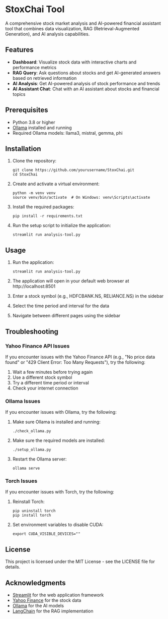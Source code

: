 # StoxChai Tool

A comprehensive stock market analysis and AI-powered financial assistant tool that combines data visualization, RAG (Retrieval-Augmented Generation), and AI analysis capabilities.

## Features

- **Dashboard**: Visualize stock data with interactive charts and performance metrics
- **RAG Query**: Ask questions about stocks and get AI-generated answers based on retrieved information
- **AI Analysis**: Get AI-powered analysis of stock performance and trends
- **AI Assistant Chat**: Chat with an AI assistant about stocks and financial topics

## Prerequisites

- Python 3.8 or higher
- [Ollama](https://ollama.ai/) installed and running
- Required Ollama models: llama3, mistral, gemma, phi

## Installation

1. Clone the repository:
   ```
   git clone https://github.com/yourusername/StoxChai.git
   cd StoxChai
   ```

2. Create and activate a virtual environment:
   ```
   python -m venv venv
   source venv/bin/activate  # On Windows: venv\Scripts\activate
   ```

3. Install the required packages:
   ```
   pip install -r requirements.txt
   ```

4. Run the setup script to initialize the application:
   ```
   streamlit run analysis-tool.py
   ```

## Usage

1. Run the application:
   ```
   streamlit run analysis-tool.py
   ```

2. The application will open in your default web browser at http://localhost:8501

3. Enter a stock symbol (e.g., HDFCBANK.NS, RELIANCE.NS) in the sidebar

4. Select the time period and interval for the data

5. Navigate between different pages using the sidebar


## Troubleshooting

### Yahoo Finance API Issues

If you encounter issues with the Yahoo Finance API (e.g., "No price data found" or "429 Client Error: Too Many Requests"), try the following:

1. Wait a few minutes before trying again
2. Use a different stock symbol
3. Try a different time period or interval
4. Check your internet connection

### Ollama Issues

If you encounter issues with Ollama, try the following:

1. Make sure Ollama is installed and running:
   ```
   ./check_ollama.py
   ```

2. Make sure the required models are installed:
   ```
   ./setup_ollama.py
   ```

3. Restart the Ollama server:
   ```
   ollama serve
   ```

### Torch Issues

If you encounter issues with Torch, try the following:

1. Reinstall Torch:
   ```
   pip uninstall torch
   pip install torch
   ```

2. Set environment variables to disable CUDA:
   ```
   export CUDA_VISIBLE_DEVICES=""
   ```

## License

This project is licensed under the MIT License - see the LICENSE file for details.

## Acknowledgments

- [Streamlit](https://streamlit.io/) for the web application framework
- [Yahoo Finance](https://finance.yahoo.com/) for the stock data
- [Ollama](https://ollama.ai/) for the AI models
- [LangChain](https://langchain.com/) for the RAG implementation 